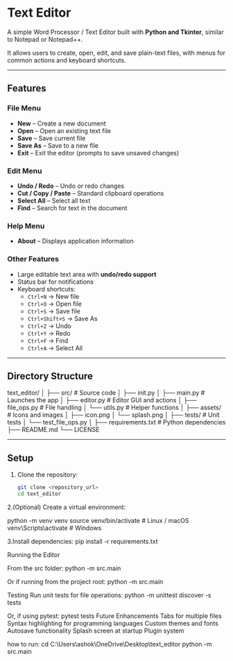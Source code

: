  # Text Editor

A simple Word Processor / Text Editor built with **Python and Tkinter**, similar to Notepad or Notepad++.  

It allows users to create, open, edit, and save plain-text files, with menus for common actions and keyboard shortcuts.

---

## Features

### File Menu
- **New** – Create a new document
- **Open** – Open an existing text file
- **Save** – Save current file
- **Save As** – Save to a new file
- **Exit** – Exit the editor (prompts to save unsaved changes)

### Edit Menu
- **Undo / Redo** – Undo or redo changes
- **Cut / Copy / Paste** – Standard clipboard operations
- **Select All** – Select all text
- **Find** – Search for text in the document

### Help Menu
- **About** – Displays application information

### Other Features
- Large editable text area with **undo/redo support**
- Status bar for notifications
- Keyboard shortcuts:
  - `Ctrl+N` → New file
  - `Ctrl+O` → Open file
  - `Ctrl+S` → Save file
  - `Ctrl+Shift+S` → Save As
  - `Ctrl+Z` → Undo
  - `Ctrl+Y` → Redo
  - `Ctrl+F` → Find
  - `Ctrl+A` → Select All

---

## Directory Structure

text_editor/
│
├── src/ # Source code
│ ├── init.py
│ ├── main.py # Launches the app
│ ├── editor.py # Editor GUI and actions
│ ├── file_ops.py # File handling
│ └── utils.py # Helper functions
│
├── assets/ # Icons and images
│ ├── icon.png
│ └── splash.png
│
├── tests/ # Unit tests
│ └── test_file_ops.py
│
├── requirements.txt # Python dependencies
├── README.md
└── LICENSE

---

## Setup

1. Clone the repository:
   ```bash
   git clone <repository_url>
   cd text_editor

2.(Optional) Create a virtual environment:

python -m venv venv
source venv/bin/activate   # Linux / macOS
venv\Scripts\activate      # Windows


3.Install dependencies:
pip install -r requirements.txt

Running the Editor

From the src folder:
python -m src.main


Or if running from the project root:
python -m src.main

Testing
Run unit tests for file operations:
python -m unittest discover -s tests


Or, if using pytest:
pytest tests
Future Enhancements
Tabs for multiple files
Syntax highlighting for programming languages
Custom themes and fonts
Autosave functionality
Splash screen at startup
Plugin system

how to run: cd C:\Users\ashok\OneDrive\Desktop\text_editor
python -m src.main